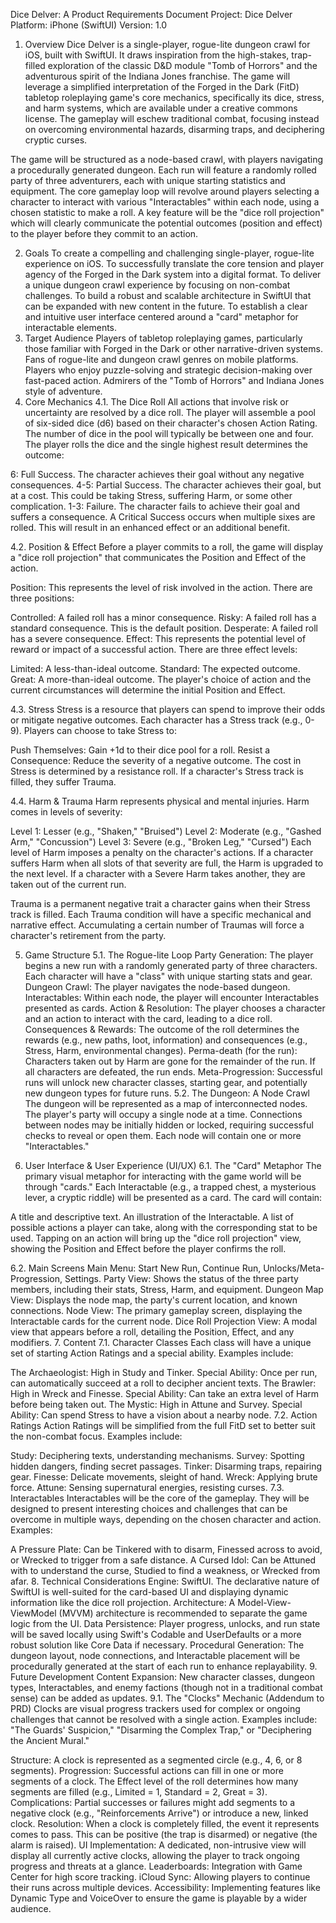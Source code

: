 Dice Delver: A Product Requirements Document
Project: Dice Delver
Platform: iPhone (SwiftUI)
Version: 1.0

1. Overview
Dice Delver is a single-player, rogue-lite dungeon crawl for iOS, built with SwiftUI. It draws inspiration from the high-stakes, trap-filled exploration of the classic D&D module "Tomb of Horrors" and the adventurous spirit of the Indiana Jones franchise. The game will leverage a simplified interpretation of the Forged in the Dark (FitD) tabletop roleplaying game's core mechanics, specifically its dice, stress, and harm systems, which are available under a creative commons license. The gameplay will eschew traditional combat, focusing instead on overcoming environmental hazards, disarming traps, and deciphering cryptic curses.

The game will be structured as a node-based crawl, with players navigating a procedurally generated dungeon. Each run will feature a randomly rolled party of three adventurers, each with unique starting statistics and equipment. The core gameplay loop will revolve around players selecting a character to interact with various "Interactables" within each node, using a chosen statistic to make a roll. A key feature will be the "dice roll projection" which will clearly communicate the potential outcomes (position and effect) to the player before they commit to an action.

2. Goals
To create a compelling and challenging single-player, rogue-lite experience on iOS.
To successfully translate the core tension and player agency of the Forged in the Dark system into a digital format.
To deliver a unique dungeon crawl experience by focusing on non-combat challenges.
To build a robust and scalable architecture in SwiftUI that can be expanded with new content in the future.
To establish a clear and intuitive user interface centered around a "card" metaphor for interactable elements.
3. Target Audience
Players of tabletop roleplaying games, particularly those familiar with Forged in the Dark or other narrative-driven systems.
Fans of rogue-lite and dungeon crawl genres on mobile platforms.
Players who enjoy puzzle-solving and strategic decision-making over fast-paced action.
Admirers of the "Tomb of Horrors" and Indiana Jones style of adventure.
4. Core Mechanics
4.1. The Dice Roll
All actions that involve risk or uncertainty are resolved by a dice roll. The player will assemble a pool of six-sided dice (d6) based on their character's chosen Action Rating. The number of dice in the pool will typically be between one and four. The player rolls the dice and the single highest result determines the outcome:

6: Full Success. The character achieves their goal without any negative consequences.
4-5: Partial Success. The character achieves their goal, but at a cost. This could be taking Stress, suffering Harm, or some other complication.
1-3: Failure. The character fails to achieve their goal and suffers a consequence.
A Critical Success occurs when multiple sixes are rolled. This will result in an enhanced effect or an additional benefit.

4.2. Position & Effect
Before a player commits to a roll, the game will display a "dice roll projection" that communicates the Position and Effect of the action.

Position: This represents the level of risk involved in the action. There are three positions:

Controlled: A failed roll has a minor consequence.
Risky: A failed roll has a standard consequence. This is the default position.
Desperate: A failed roll has a severe consequence.
Effect: This represents the potential level of reward or impact of a successful action. There are three effect levels:

Limited: A less-than-ideal outcome.
Standard: The expected outcome.
Great: A more-than-ideal outcome.
The player's choice of action and the current circumstances will determine the initial Position and Effect.

4.3. Stress
Stress is a resource that players can spend to improve their odds or mitigate negative outcomes. Each character has a Stress track (e.g., 0-9). Players can choose to take Stress to:

Push Themselves: Gain +1d to their dice pool for a roll.
Resist a Consequence: Reduce the severity of a negative outcome. The cost in Stress is determined by a resistance roll.
If a character's Stress track is filled, they suffer Trauma.

4.4. Harm & Trauma
Harm represents physical and mental injuries. Harm comes in levels of severity:

Level 1: Lesser (e.g., "Shaken," "Bruised")
Level 2: Moderate (e.g., "Gashed Arm," "Concussion")
Level 3: Severe (e.g., "Broken Leg," "Cursed")
Each level of Harm imposes a penalty on the character's actions. If a character suffers Harm when all slots of that severity are full, the Harm is upgraded to the next level. If a character with a Severe Harm takes another, they are taken out of the current run.

Trauma is a permanent negative trait a character gains when their Stress track is filled. Each Trauma condition will have a specific mechanical and narrative effect. Accumulating a certain number of Traumas will force a character's retirement from the party.

5. Game Structure
5.1. The Rogue-lite Loop
Party Generation: The player begins a new run with a randomly generated party of three characters. Each character will have a "class" with unique starting stats and gear.
Dungeon Crawl: The player navigates the node-based dungeon.
Interactables: Within each node, the player will encounter Interactables presented as cards.
Action & Resolution: The player chooses a character and an action to interact with the card, leading to a dice roll.
Consequences & Rewards: The outcome of the roll determines the rewards (e.g., new paths, loot, information) and consequences (e.g., Stress, Harm, environmental changes).
Perma-death (for the run): Characters taken out by Harm are gone for the remainder of the run. If all characters are defeated, the run ends.
Meta-Progression: Successful runs will unlock new character classes, starting gear, and potentially new dungeon types for future runs.
5.2. The Dungeon: A Node Crawl
The dungeon will be represented as a map of interconnected nodes. The player's party will occupy a single node at a time. Connections between nodes may be initially hidden or locked, requiring successful checks to reveal or open them. Each node will contain one or more "Interactables."

6. User Interface & User Experience (UI/UX)
6.1. The "Card" Metaphor
The primary visual metaphor for interacting with the game world will be through "cards." Each Interactable (e.g., a trapped chest, a mysterious lever, a cryptic riddle) will be presented as a card. The card will contain:

A title and descriptive text.
An illustration of the Interactable.
A list of possible actions a player can take, along with the corresponding stat to be used.
Tapping on an action will bring up the "dice roll projection" view, showing the Position and Effect before the player confirms the roll.

6.2. Main Screens
Main Menu: Start New Run, Continue Run, Unlocks/Meta-Progression, Settings.
Party View: Shows the status of the three party members, including their stats, Stress, Harm, and equipment.
Dungeon Map View: Displays the node map, the party's current location, and known connections.
Node View: The primary gameplay screen, displaying the Interactable cards for the current node.
Dice Roll Projection View: A modal view that appears before a roll, detailing the Position, Effect, and any modifiers.
7. Content
7.1. Character Classes
Each class will have a unique set of starting Action Ratings and a special ability. Examples include:

The Archaeologist: High in Study and Tinker. Special Ability: Once per run, can automatically succeed at a roll to decipher ancient texts.
The Brawler: High in Wreck and Finesse. Special Ability: Can take an extra level of Harm before being taken out.
The Mystic: High in Attune and Survey. Special Ability: Can spend Stress to have a vision about a nearby node.
7.2. Action Ratings
Action Ratings will be simplified from the full FitD set to better suit the non-combat focus. Examples include:

Study: Deciphering texts, understanding mechanisms.
Survey: Spotting hidden dangers, finding secret passages.
Tinker: Disarming traps, repairing gear.
Finesse: Delicate movements, sleight of hand.
Wreck: Applying brute force.
Attune: Sensing supernatural energies, resisting curses.
7.3. Interactables
Interactables will be the core of the gameplay. They will be designed to present interesting choices and challenges that can be overcome in multiple ways, depending on the chosen character and action. Examples:

A Pressure Plate: Can be Tinkered with to disarm, Finessed across to avoid, or Wrecked to trigger from a safe distance.
A Cursed Idol: Can be Attuned with to understand the curse, Studied to find a weakness, or Wrecked from afar.
8. Technical Considerations
Engine: SwiftUI. The declarative nature of SwiftUI is well-suited for the card-based UI and displaying dynamic information like the dice roll projection.
Architecture: A Model-View-ViewModel (MVVM) architecture is recommended to separate the game logic from the UI.
Data Persistence: Player progress, unlocks, and run state will be saved locally using Swift's Codable and UserDefaults or a more robust solution like Core Data if necessary.
Procedural Generation: The dungeon layout, node connections, and Interactable placement will be procedurally generated at the start of each run to enhance replayability.
9. Future Development
Content Expansion: New character classes, dungeon types, Interactables, and enemy factions (though not in a traditional combat sense) can be added as updates.
9.1. The "Clocks" Mechanic (Addendum to PRD)
Clocks are visual progress trackers used for complex or ongoing challenges that cannot be resolved with a single action. Examples include: "The Guards' Suspicion," "Disarming the Complex Trap," or "Deciphering the Ancient Mural."

Structure: A clock is represented as a segmented circle (e.g., 4, 6, or 8 segments).
Progression: Successful actions can fill in one or more segments of a clock. The Effect level of the roll determines how many segments are filled (e.g., Limited = 1, Standard = 2, Great = 3).
Complications: Partial successes or failures might add segments to a negative clock (e.g., "Reinforcements Arrive") or introduce a new, linked clock.
Resolution: When a clock is completely filled, the event it represents comes to pass. This can be positive (the trap is disarmed) or negative (the alarm is raised).
UI Implementation: A dedicated, non-intrusive view will display all currently active clocks, allowing the player to track ongoing progress and threats at a glance.
Leaderboards: Integration with Game Center for high score tracking.
iCloud Sync: Allowing players to continue their runs across multiple devices.
Accessibility: Implementing features like Dynamic Type and VoiceOver to ensure the game is playable by a wider audience.